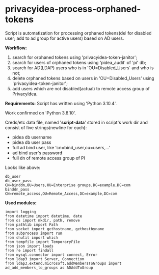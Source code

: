 # privacyidea-process-orphaned-tokens
Script is automatization for processing orphaned tokens(del for disabled user; add to ad group for active users) based on AD users.

**Workflow:**
1. search for orphaned tokens using 'privacyidea-token-janitor';
2. search for users of orphaned tokens using 'pidea_audit' of 'pi' db;
3. search for AD(LDAP) users who is in 'OU=Disabled_Users' and who is not;
4. delete orphaned tokens based on users in 'OU=Disabled_Users' using 'privacyidea-token-janitor';
5. add users which are not disabled(actual) to remote access group of PrivacyIdea.


**Requirements:**
Script has written using 'Python 3.10.4'.

Work confirmed on 'Python 3.8.10'.

Creds/etc data file, named '**script-data**' stored in script's work dir and consist of five strings(newline for each):
- pidea db username
- pidea db user pass
- full ad bind user, like 'cn=bind_user,ou=users,…'
- ad bind user's password
- full dn of remote access group of PI

Looks like above:
```
db_user
db_user_pass
CN=binddn,OU=Users,OU=Enterprise groups,DC=example,DC=com
binddn_pass
CN=remote_access,OU=Remote_Access,DC=example,DC=com
```

**Used modules:**
```
import logging
from datetime import datetime, date
from os import mkdir, path, remove
from pathlib import Path
from socket import gethostname, gethostbyname
from subprocess import run
from shutil import which
from tempfile import TemporaryFile
from json import loads
from re import findall
from mysql.connector import connect, Error
from ldap3 import Server, Connection
from ldap3.extend.microsoft.addMembersToGroups import ad_add_members_to_groups as ADAddToGroup
```

